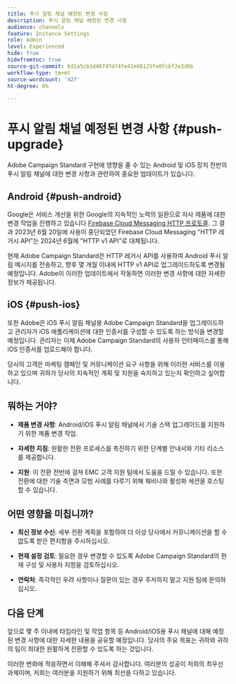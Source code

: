 ```yaml
---
title: 푸시 알림 채널 예정된 변경 사항
description: 푸시 알림 채널 예정된 변경 사항
audience: channels
feature: Instance Settings
role: Admin
level: Experienced
hide: true
hidefromtoc: true
source-git-commit: 6d1a5cb1d467d7d74fe41e66125fe0fcbf2e3d9b
workflow-type: tm+mt
source-wordcount: '427'
ht-degree: 0%

---
```


# 푸시 알림 채널 예정된 변경 사항 {#push-upgrade}

Adobe Campaign Standard 구현에 영향을 줄 수 있는 Android 및 iOS 장치 전반의 푸시 알림 채널에 대한 변경 사항과 관련하여 중요한 업데이트가 있습니다.

## Android {#push-android}

Google은 서비스 개선을 위한 Google의 지속적인 노력의 일환으로 자사 제품에 대한 변경 작업을 진행하고 있습니다 [Firebase Cloud Messaging HTTP 프로토콜](https://firebase.google.com/docs/cloud-messaging/http-server-ref). 그 결과 2023년 6월 20일에 사용이 중단되었던 Firebase Cloud Messaging &quot;HTTP 레거시 API&quot;는 2024년 6월에 &quot;HTTP v1 API&quot;로 대체됩니다.

현재 Adobe Campaign Standard은 HTTP 레거시 API를 사용하여 Android 푸시 알림 메시지를 전송하고, 향후 몇 개월 이내에 HTTP v1 API로 업그레이드하도록 변경될 예정입니다. Adobe이 이러한 업데이트에서 작동하면 이러한 변경 사항에 대한 자세한 정보가 제공됩니다.

## iOS {#push-ios}

또한 Adobe은 iOS 푸시 알림 채널용 Adobe Campaign Standard을 업그레이드하고 관리자가 iOS 애플리케이션에 대한 인증서를 구성할 수 있도록 하는 방식을 변경할 예정입니다. 관리자는 이제 Adobe Campaign Standard의 사용자 인터페이스를 통해 iOS 인증서를 업로드해야 합니다.

당사의 고객은 마케팅 캠페인 및 커뮤니케이션 요구 사항을 위해 이러한 서비스를 이용하고 있으며 귀하가 당사의 지속적인 계획 및 지원을 숙지하고 있는지 확인하고 싶어합니다.

## 뭐하는 거야?

* **제품 변경 사항**: Android/iOS 푸시 알림 채널에서 기술 스택 업그레이드를 지원하기 위한 제품 변경 작업.

* **자세한 지침**: 원활한 전환 프로세스를 촉진하기 위한 단계별 안내서와 기타 리소스를 제공합니다.

* **지원**: 이 전환 전반에 걸쳐 EMC 고객 지원 팀에서 도움을 드릴 수 있습니다. 또한 전환에 대한 기술 측면과 모범 사례를 다루기 위해 웨비나와 활성화 세션을 호스팅할 수 있습니다.

## 어떤 영향을 미칩니까?

* **최신 정보 수신**: 세부 전환 계획을 포함하여 더 이상 당사에서 커뮤니케이션을 할 수 없도록 받은 편지함을 주시하십시오.

* **현재 설정 검토**: 필요한 경우 변경할 수 있도록 Adobe Campaign Standard의 현재 구성 및 사용자 지정을 검토하십시오.

* **연락처**: 즉각적인 우려 사항이나 질문이 있는 경우 주저하지 말고 지원 팀에 문의하십시오.

## 다음 단계

앞으로 몇 주 이내에 타임라인 및 작업 항목 등 Android/iOS용 푸시 채널에 대해 예정된 변경 사항에 대한 자세한 내용을 공유할 예정입니다. 당사의 주요 목표는 귀하와 귀하의 팀이 최대한 원활하게 전환할 수 있도록 하는 것입니다.

이러한 변화에 적응하면서 이해해 주셔서 감사합니다. 여러분의 성공이 저희의 최우선 과제이며, 저희는 여러분을 지원하기 위해 최선을 다하고 있습니다.
